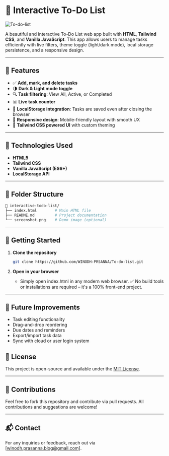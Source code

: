 
# 📝 Interactive To-Do List

![To-do-list](https://i.imgur.com/WtUxTv3.)

A beautiful and interactive To-Do List web app built with **HTML**, **Tailwind CSS**, and **Vanilla JavaScript**. This app allows users to manage tasks efficiently with live filters, theme toggle (light/dark mode), local storage persistence, and a responsive design.

---

## 🚀 Features

- ✅ **Add, mark, and delete tasks**
- 🌗 **Dark & Light mode toggle**
- 🔍 **Task filtering**: View All, Active, or Completed
- 📊 **Live task counter**
- 💾 **LocalStorage integration**: Tasks are saved even after closing the browser
- 📱 **Responsive design**: Mobile-friendly layout with smooth UX
- 🎨 **Tailwind CSS powered UI** with custom theming

---

## 🧰 Technologies Used

- **HTML5**
- **Tailwind CSS**
- **Vanilla JavaScript (ES6+)**
- **LocalStorage API**

---

## 📂 Folder Structure

```bash
📁 interactive-todo-list/
├── index.html        # Main HTML file
├── README.md         # Project documentation
└── screenshot.png    # Demo image (optional)
```

---

## 🧪 Getting Started

1. **Clone the repository**
   ```bash
   git clone https://github.com/WINODH-PRSANNA/To-do-list.git
   ```

2. **Open in your browser**
   - Simply open index.html in any modern web browser.
     ✅ No build tools or installations are required – it's a 100% front-end project.

---

## 🌱 Future Improvements

-  Task editing functionality
 - Drag-and-drop reordering
 - Due dates and reminders
 - Export/import task data
 - Sync with cloud or user login system

## 📄 License

This project is open-source and available under the [MIT License](LICENSE).

---

## 🤝 Contributions

Feel free to fork this repository and contribute via pull requests. All contributions and suggestions are welcome!

---

## 📬 Contact

For any inquiries or feedback, reach out via [winodh.prasanna.blog@gmail.com].
